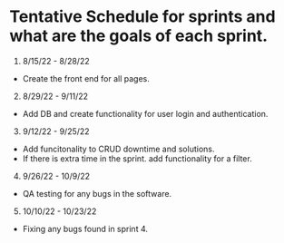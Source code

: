 # Tentative Schedule for sprints and what are the goals of each sprint.

1. 8/15/22 - 8/28/22
  - Create the front end for all pages.

2. 8/29/22 - 9/11/22
  - Add DB and create functionality for user login and authentication.

3. 9/12/22 - 9/25/22
  - Add funcitonality to CRUD downtime and solutions.
  - If there is extra time in the sprint. add functionality for a filter.

4. 9/26/22 - 10/9/22
  - QA testing for any bugs in the software.

5. 10/10/22 - 10/23/22
  - Fixing any bugs found in sprint 4.
